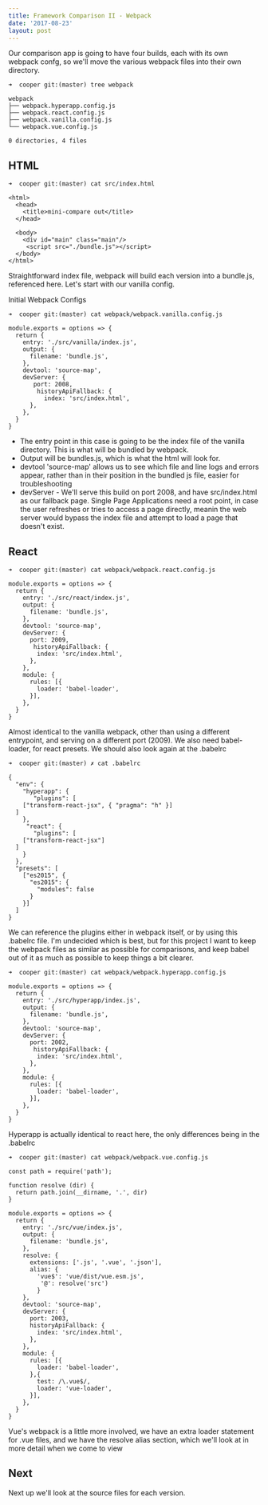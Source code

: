 ```yaml
---
title: Framework Comparison II - Webpack
date: '2017-08-23'
layout: post
---
```


Our comparison app is going to have four builds, each with its own webpack confg, so we'll move the various webpack files into their own directory.

```
➜  cooper git:(master) tree webpack
```
```
webpack
├── webpack.hyperapp.config.js
├── webpack.react.config.js
├── webpack.vanilla.config.js
└── webpack.vue.config.js

0 directories, 4 files
```

HTML
---

```
➜  cooper git:(master) cat src/index.html
```
```
<html>
  <head>
    <title>mini-compare out</title>
  </head>

  <body>
    <div id="main" class="main"/>
     <script src="./bundle.js"></script>
  </body>
</html>
```

Straightforward index file, webpack will build each version into a bundle.js, referenced here. Let's start with our vanilla config.

Initial Webpack Configs

```
➜  cooper git:(master) cat webpack/webpack.vanilla.config.js
```
```
module.exports = options => {
  return {
    entry: './src/vanilla/index.js',
    output: {
      filename: 'bundle.js',
    },
    devtool: 'source-map',
    devServer: {
       port: 2008,
        historyApiFallback: {
          index: 'src/index.html',
      },
    },
  }
}
```


* The entry point in this case is going to be the index file of the vanilla directory. This is what will be bundled by webpack.
* Output will be bundles.js, which is what the html will look for.
* devtool 'source-map' allows us to see which file and line logs and errors appear, rather than in their position in the bundled js file, easier for troubleshooting
* devServer - We'll serve this build on port 2008, and have src/index.html as our fallback page. Single Page Applications need a root point, in case the user refreshes or tries to access a page directly, meanin the web server would bypass the index file and attempt to load a page that doesn't exist.


React
---

```
➜  cooper git:(master) cat webpack/webpack.react.config.js
```
```
module.exports = options => {
  return {
    entry: './src/react/index.js',
    output: {
      filename: 'bundle.js',
    },
    devtool: 'source-map',
    devServer: {
      port: 2009,
       historyApiFallback: {
        index: 'src/index.html',
      },
    },
    module: {
      rules: [{
        loader: 'babel-loader',
      }],
    },
  }
}
```

Almost identical to the vanilla webpack, other than using a different entrypoint, and serving on a different port (2009). We also need babel-loader, for react presets. We should also look again at the .babelrc

```
➜  cooper git:(master) ✗ cat .babelrc
```
```
{
  "env": {
    "hyperapp": {
       "plugins": [
    ["transform-react-jsx", { "pragma": "h" }]
  ]
    },
     "react": {
       "plugins": [
    ["transform-react-jsx"]
  ]
    }
  },
  "presets": [
    ["es2015", {
      "es2015": {
        "modules": false
      }
    }]
  ]
}
```

We can reference the plugins either in webpack itself, or by using this .babelrc file. I'm undecided which is best, but for this project I want to keep the webpack files as similar as possible for comparisons, and keep babel out of it as much as possible to keep things a bit clearer.

```
➜  cooper git:(master) cat webpack/webpack.hyperapp.config.js
```
```
module.exports = options => {
  return {
    entry: './src/hyperapp/index.js',
    output: {
      filename: 'bundle.js',
    },
    devtool: 'source-map',
    devServer: {
      port: 2002,
       historyApiFallback: {
        index: 'src/index.html',
      },
    },
    module: {
      rules: [{
        loader: 'babel-loader',
      }],
    },
  }
}
```

Hyperapp is actually identical to react here, the only differences being in the .babelrc

```
➜  cooper git:(master) cat webpack/webpack.vue.config.js
```
```
const path = require('path');

function resolve (dir) {
  return path.join(__dirname, '.', dir)
}

module.exports = options => {
  return {
    entry: './src/vue/index.js',
    output: {
      filename: 'bundle.js',
    },
    resolve: {
      extensions: ['.js', '.vue', '.json'],
      alias: {
        'vue$': 'vue/dist/vue.esm.js',
         '@': resolve('src')
        }
    },
    devtool: 'source-map',
    devServer: {
      port: 2003,
      historyApiFallback: {
        index: 'src/index.html',
      },
    },
    module: {
      rules: [{
        loader: 'babel-loader',
      },{
        test: /\.vue$/,
        loader: 'vue-loader',
      }],
    },
  }
}
```

Vue's webpack is a little more involved, we have an extra loader statement for .vue files, and we have the resolve alias section, which we'll look at in more detail when we come to view

Next
---

Next up we'll look at the source files for each version.
